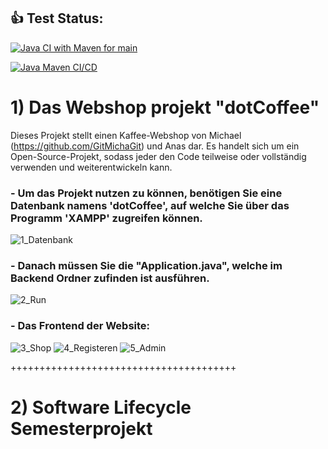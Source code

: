 ## 👍 Test Status:

[![Java CI with Maven for main](https://github.com/anasm20/Software_Lifecycle_Semesterprojekt/actions/workflows/maven_main.yml/badge.svg)](https://github.com/anasm20/Software_Lifecycle_Semesterprojekt/actions/workflows/maven_main.yml)

[![Java Maven CI/CD](https://github.com/anasm20/Software_Lifecycle_Semesterprojekt/actions/workflows/maven-test-publish.yml/badge.svg)](https://github.com/anasm20/Software_Lifecycle_Semesterprojekt/actions/workflows/maven-test-publish.yml)


# 1) Das Webshop projekt "dotCoffee"

Dieses Projekt stellt einen Kaffee-Webshop von Michael (https://github.com/GitMichaGit) und Anas dar. 
Es handelt sich um ein Open-Source-Projekt, sodass jeder den Code teilweise oder vollständig verwenden und weiterentwickeln kann.

### - Um das Projekt nutzen zu können, benötigen Sie eine Datenbank namens 'dotCoffee', auf welche Sie über das Programm 'XAMPP' zugreifen können.
![1_Datenbank](https://github.com/anasm20/Software_Lifecycle_Semesterprojekt/assets/112882511/39200c45-a557-4b99-a588-45be5a5f19df)

### - Danach müssen Sie die "Application.java", welche im Backend Ordner zufinden ist ausführen.
![2_Run](https://github.com/anasm20/Software_Lifecycle_Semesterprojekt/assets/112882511/1c33fd28-51b2-4d36-b632-b5f5d39b6e55)

### - Das Frontend der Website:
![3_Shop](https://github.com/anasm20/Software_Lifecycle_Semesterprojekt/assets/112882511/f898ddc7-fec0-4886-94ec-c457df900c2b)
![4_Registeren](https://github.com/anasm20/Software_Lifecycle_Semesterprojekt/assets/112882511/fe09dbbf-3970-4db1-bec9-1204ba0c5f7b)
![5_Admin](https://github.com/anasm20/Software_Lifecycle_Semesterprojekt/assets/112882511/a89db8eb-e48d-4f8f-98df-b9acd27d543e)

+++++++++++++++++++++++++++++++++++++++

# 2) Software Lifecycle Semesterprojekt

